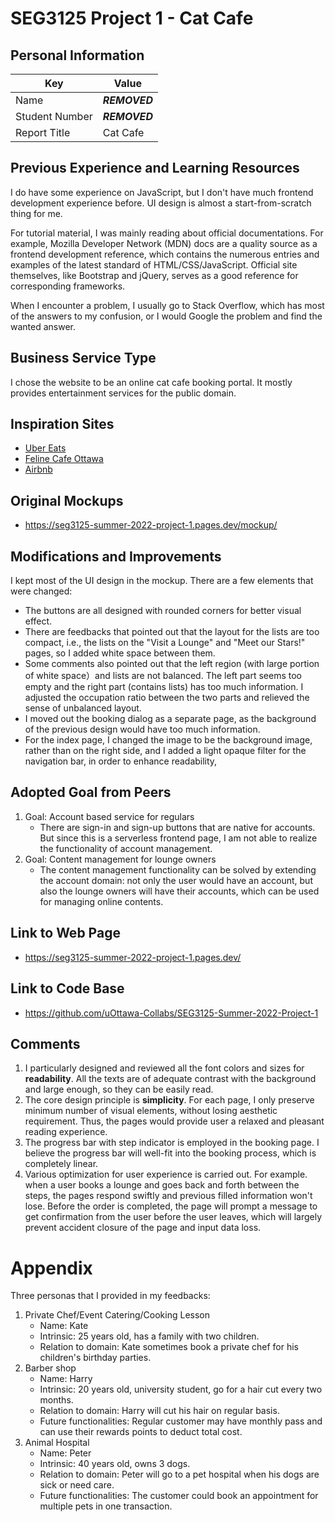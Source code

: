# SEG3125 Project 1 - Cat Cafe

## Personal Information

| Key            | Value         |
|----------------|---------------|
| Name           | ***REMOVED*** |
| Student Number | ***REMOVED***     |
| Report Title   | Cat Cafe      |

## Previous Experience and Learning Resources

I do have some experience on JavaScript, but I don't have much frontend development experience before. UI design is
almost a start-from-scratch thing for me.

For tutorial material, I was mainly reading about official documentations. For example, Mozilla Developer Network (MDN)
docs are a quality source as a frontend development reference, which contains the numerous entries and examples of the
latest standard of HTML/CSS/JavaScript. Official site themselves, like Bootstrap and jQuery, serves as a good reference
for corresponding frameworks.

When I encounter a problem, I usually go to Stack Overflow, which has most of the answers to my confusion, or I would
Google the problem and find the wanted answer.

## Business Service Type

I chose the website to be an online cat cafe booking portal.
It mostly provides entertainment services for the public domain.

## Inspiration Sites

* [Uber Eats](https://www.ubereats.com/)
* [Feline Cafe Ottawa](https://felinecafeottawa.com/)
* [Airbnb](https://www.airbnb.ca/)

## Original Mockups

* https://seg3125-summer-2022-project-1.pages.dev/mockup/

## Modifications and Improvements

I kept most of the UI design in the mockup. There are a few elements that were changed:

* The buttons are all designed with rounded corners for better visual effect.
* There are feedbacks that pointed out that the layout for the lists are too compact, i.e., the lists on the "Visit a
  Lounge" and "Meet our Stars!" pages, so I added white space between them.
* Some comments also pointed out that the left region (with large portion of white space）and lists are not balanced.
  The left part seems too empty and the right part (contains lists) has too much information. I adjusted the occupation
  ratio between the two parts and relieved the sense of unbalanced layout.
* I moved out the booking dialog as a separate page, as the background of the previous design would have too much
  information.
* For the index page, I changed the image to be the background image, rather than on the right side, and I added a light
  opaque filter for the navigation bar, in order to enhance readability,

## Adopted Goal from Peers

1. Goal: Account based service for regulars
    * There are sign-in and sign-up buttons that are native for accounts. But since this is a serverless frontend page,
      I am not able to realize the functionality of account management.
2. Goal: Content management for lounge owners
    * The content management functionality can be solved by extending the account domain: not only the user would have
      an account, but also the lounge owners will have their accounts, which can be used for managing online contents.

## Link to Web Page

* https://seg3125-summer-2022-project-1.pages.dev/

## Link to Code Base

* https://github.com/uOttawa-Collabs/SEG3125-Summer-2022-Project-1

## Comments

1. I particularly designed and reviewed all the font colors and sizes for **readability**. All the texts are of adequate
   contrast with the background and large enough, so they can be easily read.
2. The core design principle is **simplicity**. For each page, I only preserve minimum number of visual elements,
   without losing aesthetic requirement. Thus, the pages would provide user a relaxed and pleasant reading experience.
3. The progress bar with step indicator is employed in the booking page. I believe the progress bar will well-fit into
   the booking process, which is completely linear.
4. Various optimization for user experience is carried out. For example. when a user books a lounge and goes back and
   forth between the steps, the pages respond swiftly and previous filled information won't lose. Before the order is
   completed,
   the page will prompt a message to get confirmation from the user before the user leaves, which will largely prevent
   accident closure of the page and input data loss.

# Appendix

Three personas that I provided in my feedbacks:

1. Private Chef/Event Catering/Cooking Lesson
    * Name: Kate
    * Intrinsic: 25 years old, has a family with two children.
    * Relation to domain: Kate sometimes book a private chef for his children's birthday parties.
2. Barber shop
    * Name: Harry
    * Intrinsic: 20 years old, university student, go for a hair cut every two months.
    * Relation to domain: Harry will cut his hair on regular basis.
    * Future functionalities: Regular customer may have monthly pass and can use their rewards points to deduct total
      cost.
3. Animal Hospital
    * Name: Peter
    * Intrinsic: 40 years old, owns 3 dogs.
    * Relation to domain: Peter will go to a pet hospital when his dogs are sick or need care.
    * Future functionalities: The customer could book an appointment for multiple pets in one transaction.
